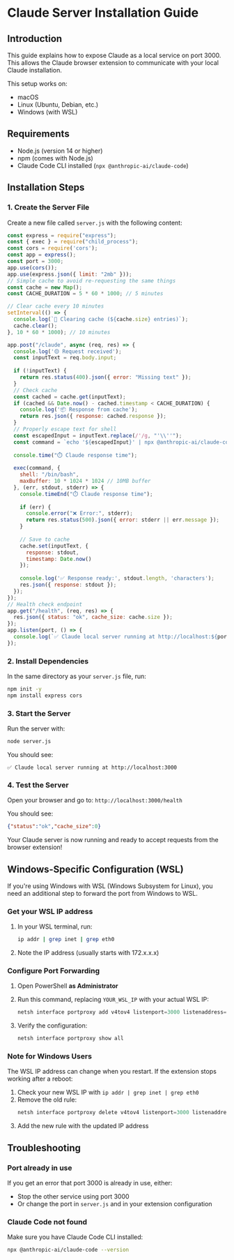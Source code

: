 # Claude Server Installation Guide

## Introduction

This guide explains how to expose Claude as a local service on port 3000. This allows the Claude browser extension to communicate with your local Claude installation.

This setup works on:
- macOS
- Linux (Ubuntu, Debian, etc.)
- Windows (with WSL)

## Requirements

- Node.js (version 14 or higher)
- npm (comes with Node.js)
- Claude Code CLI installed (`npx @anthropic-ai/claude-code`)

## Installation Steps

### 1. Create the Server File

Create a new file called `server.js` with the following content:

```javascript
const express = require("express");
const { exec } = require("child_process");
const cors = require('cors');
const app = express();
const port = 3000;
app.use(cors());
app.use(express.json({ limit: "2mb" }));
// Simple cache to avoid re-requesting the same things
const cache = new Map();
const CACHE_DURATION = 5 * 60 * 1000; // 5 minutes

// Clear cache every 10 minutes
setInterval(() => {
  console.log(`🧹 Clearing cache (${cache.size} entries)`);
  cache.clear();
}, 10 * 60 * 1000); // 10 minutes

app.post("/claude", async (req, res) => {
  console.log('🟡 Request received');
  const inputText = req.body.input;
 
  if (!inputText) {
    return res.status(400).json({ error: "Missing text" });
  }
  // Check cache
  const cached = cache.get(inputText);
  if (cached && Date.now() - cached.timestamp < CACHE_DURATION) {
    console.log('📦 Response from cache');
    return res.json({ response: cached.response });
  }
  // Properly escape text for shell
  const escapedInput = inputText.replace(/'/g, "'\\''");
  const command = `echo '${escapedInput}' | npx @anthropic-ai/claude-code`;
 
  console.time("⏱️ Claude response time");
 
  exec(command, {
    shell: "/bin/bash",
    maxBuffer: 10 * 1024 * 1024 // 10MB buffer
  }, (err, stdout, stderr) => {
    console.timeEnd("⏱️ Claude response time");
   
    if (err) {
      console.error("❌ Error:", stderr);
      return res.status(500).json({ error: stderr || err.message });
    }
   
    // Save to cache
    cache.set(inputText, {
      response: stdout,
      timestamp: Date.now()
    });
   
    console.log('✅ Response ready:', stdout.length, 'characters');
    res.json({ response: stdout });
  });
});
// Health check endpoint
app.get("/health", (req, res) => {
  res.json({ status: "ok", cache_size: cache.size });
});
app.listen(port, () => {
  console.log(`✅ Claude local server running at http://localhost:${port}`);
});
```

### 2. Install Dependencies

In the same directory as your `server.js` file, run:

```bash
npm init -y
npm install express cors
```

### 3. Start the Server

Run the server with:

```bash
node server.js
```

You should see:
```
✅ Claude local server running at http://localhost:3000
```

### 4. Test the Server

Open your browser and go to: `http://localhost:3000/health`

You should see:
```json
{"status":"ok","cache_size":0}
```

Your Claude server is now running and ready to accept requests from the browser extension!

## Windows-Specific Configuration (WSL)

If you're using Windows with WSL (Windows Subsystem for Linux), you need an additional step to forward the port from Windows to WSL.

### Get your WSL IP address

1. In your WSL terminal, run:
   ```bash
   ip addr | grep inet | grep eth0
   ```

2. Note the IP address (usually starts with 172.x.x.x)

### Configure Port Forwarding

1. Open PowerShell **as Administrator**

2. Run this command, replacing `YOUR_WSL_IP` with your actual WSL IP:
   ```powershell
   netsh interface portproxy add v4tov4 listenport=3000 listenaddress=127.0.0.1 connectport=3000 connectaddress=YOUR_WSL_IP
   ```

3. Verify the configuration:
   ```powershell
   netsh interface portproxy show all
   ```

### Note for Windows Users

The WSL IP address can change when you restart. If the extension stops working after a reboot:

1. Check your new WSL IP with `ip addr | grep inet | grep eth0`
2. Remove the old rule:
   ```powershell
   netsh interface portproxy delete v4tov4 listenport=3000 listenaddress=127.0.0.1
   ```
3. Add the new rule with the updated IP address

## Troubleshooting

### Port already in use
If you get an error that port 3000 is already in use, either:
- Stop the other service using port 3000
- Or change the port in `server.js` and in your extension configuration

### Claude Code not found
Make sure you have Claude Code CLI installed:
```bash
npx @anthropic-ai/claude-code --version
```